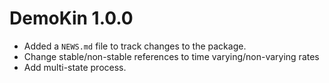 # DemoKin 1.0.0

* Added a `NEWS.md` file to track changes to the package.
* Change stable/non-stable references to time varying/non-varying rates
* Add multi-state process.

